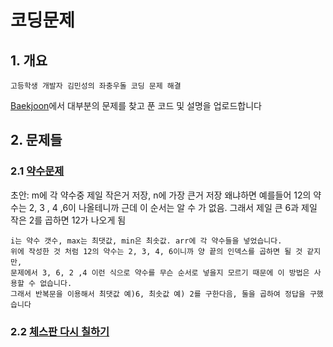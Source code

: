 # 코딩문제
## 1. 개요
<pre><code>고등학생 개발자 김민성의 좌충우돌 코딩 문제 해결</code></pre>

[Baekjoon](https://www.acmicpc.net)에서 대부분의 문제를 찾고 푼 코드 및 설명을 업로드합니다

## 2. 문제들
### 2.1 [약수문제](https://www.acmicpc.net/problem/1037)
초안: m에 각 약수중 제일 작은거 저장, n에 가장 큰거 저장 왜냐하면 예를들어 12의 약수는 2, 3 , 4 ,6이 나올테니까 근데 이 순서는 알 수 가 없음. 그래서 제일 큰 6과 제일 작은 2를 곱하면 12가 나오게 됨
<pre><code>i는 약수 갯수, max는 최댓값, min은 최솟값. arr에 각 약수들을 넣었습니다. 
위에 작성한 것 처럼 12의 약수는 2, 3, 4, 6이니까 양 끝의 인덱스를 곱하면 될 것 같지만, 
문제에서 3, 6, 2 ,4 이런 식으로 약수를 무슨 순서로 넣을지 모르기 때문에 이 방법은 사용할 수 없습니다. 
그래서 반복문을 이용해서 최댓값 예)6, 최솟값 예) 2를 구한다음, 둘을 곱하여 정답을 구했습니다</code></pre>
### 2.2 [체스판 다시 칠하기](https://www.acmicpc.net/problem/1018)


